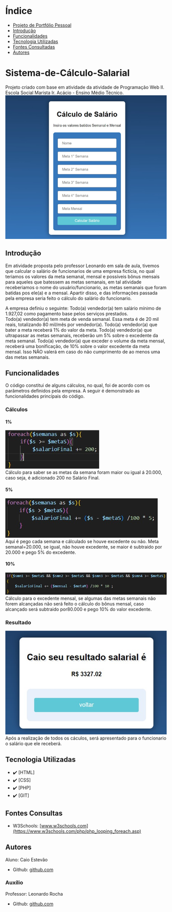 # Índice 

* [Projeto de Portfólio Pessoal](#projeto-de-portifolio-pessoal)
* [Introdução](#introdu%C3%A7%C3%A3o)  
* [Funcionalidades](#funcioanlidades)  
* [Tecnologia Utilizadas](#tecnologia-utilizadas)  
* [Fontes Consultadas](#fontes-consultadas)  
* [Autores](#autores)  

# Sistema-de-Cálculo-Salarial

Projeto criado com base em atividade da atividade de Programação Web II. Escola Social Marista Ir. Acácio - Ensino Médio Técnico.
![Capa do Projeto](img/capa.jpg)


## Introdução
Em atividade proposta pelo professor Leonardo em sala de aula, tivemos que calcular o salário de funcionarios de uma empresa fictícia, no qual teriamos os valores da meta semanal, mensal e possíveis bônus mensais para aqueles que batessem as metas semanais, em tal atividade receberiamos o nome do usuário/funcionario, as metas semanais que foram batidas pos ele(a) e a mensal. Apartir disso, e das informações passada pela empresa seria feito o cálculo do salário do funcionario.

A empresa definiu o seguinte:
Todo(a) vendedor(a) tem salário mínimo de 1.927,02 como pagamento base pelos serviços prestados.  
Todo(a) vendedor(a) tem meta de venda semanal. Essa meta é de 20 mil reais, totalizando 80 mil/mês por vendedor(a).
Todo(a) vendedor(a) que bater a meta receberá 1% do valor da meta.
Todo(a) vendedor(a) que ultrapassar as metas semanais, receberão um 5% sobre o excedente da meta semanal.
Todo(a) vendedor(a) que exceder o volume da meta mensal, receberá uma bonificação, de 10% sobre o valor excedente da meta mensal. Isso NÃO valerá em caso do não cumprimento de ao menos uma das metas semanais.


## Funcionalidades
O código constitui de alguns cálculos, no qual, foi de acordo com os parâmetros definidos pela empresa. A seguir é demonstrado as funcionalidades princípais do código.

### Cálculos

#### 1%
![1%](img/1.jpg)  
Cálculo para saber se as metas da semana foram maior ou igual á 20.000, caso seja, é adicionado 200 no Salário Final.

#### 5%
![5%](img/5.jpg)  
Aqui é pego cada semana e cálculado se houve excedente ou não. Meta semanal=20.000, se igual, não houve excedente, se maior é subtraido por 20.000 e pego 5% do excedente.


#### 10%
![10%](img/10.jpg)  
Cálculo para o excedente mensal, se algumas das metas semanais não forem alcançadas não será feito o cálculo do bônus mensal, caso alcançado será subtraido por80.000 e pego 10% do valor excedente.


### Resultado  
![Resultado Final](img/resultado.jpg) 
Após a realização de todos os cáculos, será apresentado para o funcionario o salário que ele receberá.


## Tecnologia Utilizadas
- :heavy_check_mark: [HTML]
- :heavy_check_mark: [CSS]
- :heavy_check_mark: [PHP]
- :heavy_check_mark: [GIT]


## Fontes Consultas
- W3Schools: [www.w3schools.com](https://www.w3schools.com/php/php_looping_foreach.asp)

## Autores
Aluno: Caio Estevão
- Github: [github.com](https://github.com/Caioestevao1000)

### Auxílio
Professor: Leonardo Rocha
- Github: [github.com](https://github.com/LeonardoRochaMarista)
